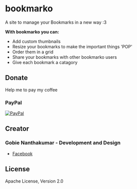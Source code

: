 # bookmarko
A site to manage your Bookmarks in a new way :3

**With bookmarko you can:**

- Add custom thumbnails
- Resize your bookmarks to make the important things 'POP'
- Order them in a grid
- Share your bookmarks with other bookmarko users
- Give each bookmark a catagory

## Donate

Help me to pay my coffee
### PayPal

[![PayPal](https://raw.githubusercontent.com/deweyapp/dewey-website/master/docs/images/donate.png "PayPal Donation")](https://paypal.me/GobieNa)

## Creator

### Gobie Nanthakumar - Development and Design

- [Facebook](https://www.facebook.com/gobie.na)
 
## License

Apache License, Version 2.0
